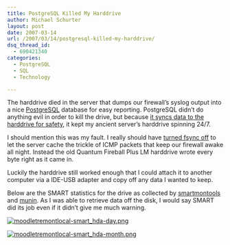 ```yaml
---
title: PostgreSQL Killed My Harddrive
author: Michael Schurter
layout: post
date: 2007-03-14
url: /2007/03/14/postgresql-killed-my-harddrive/
dsq_thread_id:
  - 690421340
categories:
  - PostgreSQL
  - SQL
  - Technology

---
```

The harddrive died in the server that dumps our firewall&#8217;s syslog output into a nice [PostgreSQL][1] database for easy reporting. PostgreSQL didn&#8217;t do anything evil in order to kill the drive, but because [it syncs data to the harddrive for safety][2], it kept my ancient server&#8217;s harddrive spinning 24/7.

I should mention this was my fault. I really should have [turned fsync off][3] to let the server cache the trickle of ICMP packets that keep our firewall awake all night. Instead the old Quantum Fireball Plus LM harddrive wrote every byte right as it came in.

Luckily the harddrive still worked enough that I could attach it to another computer via a IDE-USB adapter and copy off any data I wanted to keep.

Below are the SMART statistics for the drive as collected by [smartmontools][4] and [munin][5]. As I was able to retrieve data off the disk, I would say SMART did its job even if it didn&#8217;t give me much warning.

[![moodletremontlocal-smart_hda-day.png][6]][7]
  
[![moodletremontlocal-smart_hda-month.png][8]][9]

 [1]: http://www.postgresql.org
 [2]: http://developer.postgresql.org/pgdocs/postgres/runtime-config-wal.html
 [3]: http://www.postgresql.org/docs/8.1/interactive/runtime-config-wal.html
 [4]: http://smartmontools.sourceforge.net/
 [5]: http://munin.projects.linpro.no/
 [6]: http://michael.susens-schurter.com/blog/wp-content/uploads/2007/03/moodletremontlocal-smart_hda-day.png
 [7]: http://michael.susens-schurter.com/blog/wp-content/uploads/2007/03/moodletremontlocal-smart_hda-day.png "moodletremontlocal-smart_hda-day.png"
 [8]: http://michael.susens-schurter.com/blog/wp-content/uploads/2007/03/moodletremontlocal-smart_hda-month.png
 [9]: http://michael.susens-schurter.com/blog/wp-content/uploads/2007/03/moodletremontlocal-smart_hda-month.png "moodletremontlocal-smart_hda-month.png"
